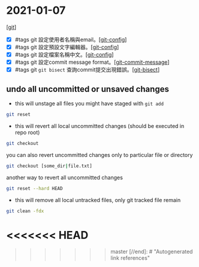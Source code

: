 # 2021-01-07

[[git]]
- [x] #tags git 設定使用者名稱與email。[[git-config]]
- [x] #tags git 設定預設文字編輯器。[[git-config]]
- [x] #tags git 設定檔案名稱中文。[[git-config]]
- [x] #tags git 設定commit message format。[[git-commit-message]]
- [x] #tags git `git bisect` 查詢commit提交出現錯誤。[[git-bisect]]

## undo all uncommitted or unsaved changes
- this will unstage all files you might have staged with `git add`
````bash
git reset
````

- this will revert all local uncommitted changes (should be executed in repo root)
````bash
git checkout
````
you can also revert uncommitted changes only to particular file or directory
````bash
git checkout [some_dir|file.txt]
````
another way to revert all uncommitted changes
````bash
git reset --hard HEAD
````

- this will remove all local untracked files, only git tracked file remain
````bash
git clean -fdx
````

[//begin]: # "Autogenerated link references for markdown compatibility"
[git]: ../../develop/tool/source-control/git/git.md "Git"
<<<<<<< HEAD
=======
[git-config]: ../../develop/tool/source-control/git/git-config.md "Git Config"
[git-commit-message]: ../../develop/tool/source-control/git/git-commit-message.md "Git Commit Message"
[git-bisect]: git-bisect.md "Git Bisect"
>>>>>>> master
[//end]: # "Autogenerated link references"